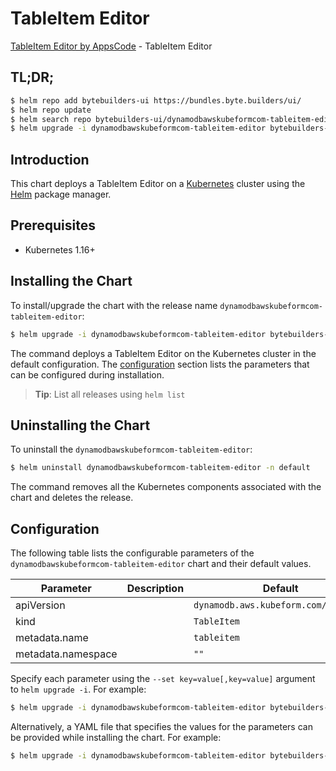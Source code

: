 # TableItem Editor

[TableItem Editor by AppsCode](https://byte.builders) - TableItem Editor

## TL;DR;

```bash
$ helm repo add bytebuilders-ui https://bundles.byte.builders/ui/
$ helm repo update
$ helm search repo bytebuilders-ui/dynamodbawskubeformcom-tableitem-editor --version=v0.4.18
$ helm upgrade -i dynamodbawskubeformcom-tableitem-editor bytebuilders-ui/dynamodbawskubeformcom-tableitem-editor -n default --create-namespace --version=v0.4.18
```

## Introduction

This chart deploys a TableItem Editor on a [Kubernetes](http://kubernetes.io) cluster using the [Helm](https://helm.sh) package manager.

## Prerequisites

- Kubernetes 1.16+

## Installing the Chart

To install/upgrade the chart with the release name `dynamodbawskubeformcom-tableitem-editor`:

```bash
$ helm upgrade -i dynamodbawskubeformcom-tableitem-editor bytebuilders-ui/dynamodbawskubeformcom-tableitem-editor -n default --create-namespace --version=v0.4.18
```

The command deploys a TableItem Editor on the Kubernetes cluster in the default configuration. The [configuration](#configuration) section lists the parameters that can be configured during installation.

> **Tip**: List all releases using `helm list`

## Uninstalling the Chart

To uninstall the `dynamodbawskubeformcom-tableitem-editor`:

```bash
$ helm uninstall dynamodbawskubeformcom-tableitem-editor -n default
```

The command removes all the Kubernetes components associated with the chart and deletes the release.

## Configuration

The following table lists the configurable parameters of the `dynamodbawskubeformcom-tableitem-editor` chart and their default values.

|     Parameter      | Description |                     Default                     |
|--------------------|-------------|-------------------------------------------------|
| apiVersion         |             | <code>dynamodb.aws.kubeform.com/v1alpha1</code> |
| kind               |             | <code>TableItem</code>                          |
| metadata.name      |             | <code>tableitem</code>                          |
| metadata.namespace |             | <code>""</code>                                 |


Specify each parameter using the `--set key=value[,key=value]` argument to `helm upgrade -i`. For example:

```bash
$ helm upgrade -i dynamodbawskubeformcom-tableitem-editor bytebuilders-ui/dynamodbawskubeformcom-tableitem-editor -n default --create-namespace --version=v0.4.18 --set apiVersion=dynamodb.aws.kubeform.com/v1alpha1
```

Alternatively, a YAML file that specifies the values for the parameters can be provided while
installing the chart. For example:

```bash
$ helm upgrade -i dynamodbawskubeformcom-tableitem-editor bytebuilders-ui/dynamodbawskubeformcom-tableitem-editor -n default --create-namespace --version=v0.4.18 --values values.yaml
```
